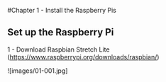 #Chapter 1 - Install the Raspberry Pis

## Set up the Raspberry Pi

1 - Download Raspbian Stretch Lite (https://www.raspberrypi.org/downloads/raspbian/)

![images/01-001.jpg]
